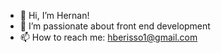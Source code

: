 - 👋 Hi, I’m Hernan!
- 👀 I’m passionate about front end development
- 📫 How to reach me: hberisso1@gmail.com
